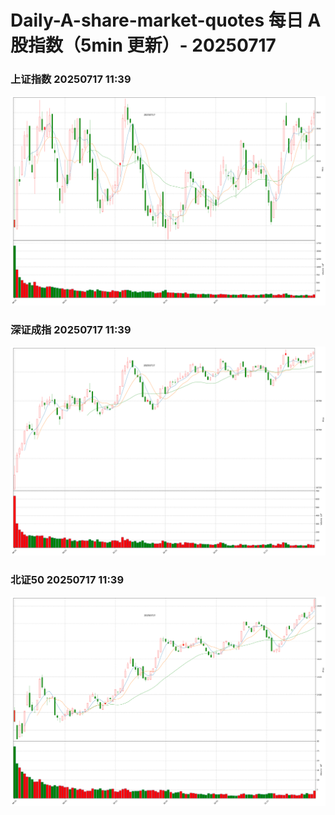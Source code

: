 
# Daily-A-share-market-quotes 每日 A 股指数（5min 更新）- 20250717

### 上证指数 20250717 11:39
![](./fig/2025/7/20250717-sh000001.png)

### 深证成指 20250717 11:39
![](./fig/2025/7/20250717-sz399001.png)

### 北证50 20250717 11:39
![](./fig/2025/7/20250717-bj899050.png)
